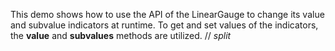 This demo shows how to&nbsp;use the API of&nbsp;the LinearGauge to&nbsp;change its value and subvalue indicators at&nbsp;runtime. To&nbsp;get and set values of&nbsp;the indicators, the **value** and **subvalues** methods are utilized.
// _split_